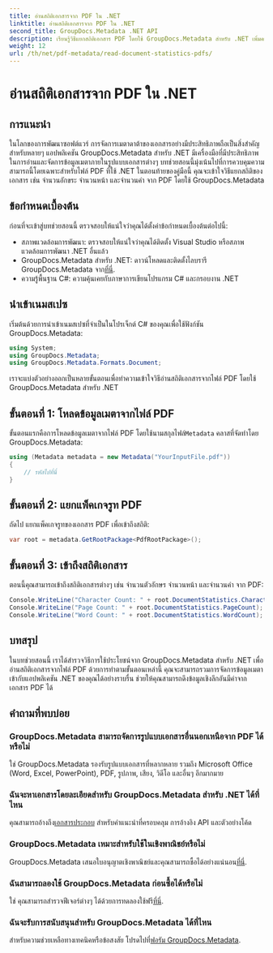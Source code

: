 ```yaml
---
title: อ่านสถิติเอกสารจาก PDF ใน .NET
linktitle: อ่านสถิติเอกสารจาก PDF ใน .NET
second_title: GroupDocs.Metadata .NET API
description: เรียนรู้วิธีแยกสถิติเอกสาร PDF โดยใช้ GroupDocs.Metadata สำหรับ .NET เพิ่มความสามารถในการจัดการเอกสารของคุณได้อย่างง่ายดาย
weight: 12
url: /th/net/pdf-metadata/read-document-statistics-pdfs/
---
```


# อ่านสถิติเอกสารจาก PDF ใน .NET

## การแนะนำ
ในโลกของการพัฒนาซอฟต์แวร์ การจัดการเมตาดาต้าของเอกสารอย่างมีประสิทธิภาพถือเป็นสิ่งสำคัญสำหรับหลายๆ แอปพลิเคชัน GroupDocs.Metadata สำหรับ .NET มีเครื่องมือที่มีประสิทธิภาพในการอ่านและจัดการข้อมูลเมตาภายในรูปแบบเอกสารต่างๆ บทช่วยสอนนี้มุ่งเน้นไปที่การควบคุมความสามารถนี้โดยเฉพาะสำหรับไฟล์ PDF ที่ใช้ .NET ในตอนท้ายของคู่มือนี้ คุณจะเข้าใจวิธีแยกสถิติของเอกสาร เช่น จำนวนอักขระ จำนวนหน้า และจำนวนคำ จาก PDF โดยใช้ GroupDocs.Metadata
## ข้อกำหนดเบื้องต้น
ก่อนที่จะเข้าสู่บทช่วยสอนนี้ ตรวจสอบให้แน่ใจว่าคุณได้ตั้งค่าข้อกำหนดเบื้องต้นต่อไปนี้:
- สภาพแวดล้อมการพัฒนา: ตรวจสอบให้แน่ใจว่าคุณได้ติดตั้ง Visual Studio หรือสภาพแวดล้อมการพัฒนา .NET อื่นแล้ว
-  GroupDocs.Metadata สำหรับ .NET: ดาวน์โหลดและติดตั้งไลบรารี GroupDocs.Metadata จาก[ที่นี่](https://releases.groupdocs.com/metadata/net/).
- ความรู้พื้นฐาน C#: ความคุ้นเคยกับภาษาการเขียนโปรแกรม C# และกรอบงาน .NET

## นำเข้าเนมสเปซ
เริ่มต้นด้วยการนำเข้าเนมสเปซที่จำเป็นในโปรเจ็กต์ C# ของคุณเพื่อใช้ฟังก์ชัน GroupDocs.Metadata:
```csharp
using System;
using GroupDocs.Metadata;
using GroupDocs.Metadata.Formats.Document;
```

เราจะแบ่งตัวอย่างออกเป็นหลายขั้นตอนเพื่อทำความเข้าใจวิธีอ่านสถิติเอกสารจากไฟล์ PDF โดยใช้ GroupDocs.Metadata สำหรับ .NET
## ขั้นตอนที่ 1: โหลดข้อมูลเมตาจากไฟล์ PDF
 ขั้นตอนแรกคือการโหลดข้อมูลเมตาจากไฟล์ PDF โดยใช้นามสกุลไฟล์`Metadata` คลาสที่จัดทำโดย GroupDocs.Metadata:
```csharp
using (Metadata metadata = new Metadata("YourInputFile.pdf"))
{
    // รหัสไปที่นี่
}
```
## ขั้นตอนที่ 2: แยกแพ็คเกจรูท PDF
ถัดไป แยกแพ็คเกจรูทของเอกสาร PDF เพื่อเข้าถึงสถิติ:
```csharp
var root = metadata.GetRootPackage<PdfRootPackage>();
```
## ขั้นตอนที่ 3: เข้าถึงสถิติเอกสาร
ตอนนี้คุณสามารถเข้าถึงสถิติเอกสารต่างๆ เช่น จำนวนตัวอักษร จำนวนหน้า และจำนวนคำ จาก PDF:
```csharp
Console.WriteLine("Character Count: " + root.DocumentStatistics.CharacterCount);
Console.WriteLine("Page Count: " + root.DocumentStatistics.PageCount);
Console.WriteLine("Word Count: " + root.DocumentStatistics.WordCount);
```

## บทสรุป
ในบทช่วยสอนนี้ เราได้สำรวจวิธีการใช้ประโยชน์จาก GroupDocs.Metadata สำหรับ .NET เพื่ออ่านสถิติเอกสารจากไฟล์ PDF ด้วยการทำตามขั้นตอนเหล่านี้ คุณจะสามารถรวมการจัดการข้อมูลเมตาเข้ากับแอปพลิเคชัน .NET ของคุณได้อย่างราบรื่น ช่วยให้คุณสามารถดึงข้อมูลเชิงลึกอันมีค่าจากเอกสาร PDF ได้

## คำถามที่พบบ่อย
### GroupDocs.Metadata สามารถจัดการรูปแบบเอกสารอื่นนอกเหนือจาก PDF ได้หรือไม่
ใช่ GroupDocs.Metadata รองรับรูปแบบเอกสารที่หลากหลาย รวมถึง Microsoft Office (Word, Excel, PowerPoint), PDF, รูปภาพ, เสียง, วิดีโอ และอื่นๆ อีกมากมาย
### ฉันจะหาเอกสารโดยละเอียดสำหรับ GroupDocs.Metadata สำหรับ .NET ได้ที่ไหน
 คุณสามารถอ้างถึง[เอกสารประกอบ](https://tutorials.groupdocs.com/metadata/net/) สำหรับคำแนะนำที่ครอบคลุม การอ้างอิง API และตัวอย่างโค้ด
### GroupDocs.Metadata เหมาะสำหรับใช้ในเชิงพาณิชย์หรือไม่
 GroupDocs.Metadata เสนอใบอนุญาตเชิงพาณิชย์และคุณสามารถซื้อได้อย่างแน่นอน[ที่นี่](https://purchase.groupdocs.com/buy).
### ฉันสามารถลองใช้ GroupDocs.Metadata ก่อนซื้อได้หรือไม่
 ใช่ คุณสามารถสำรวจฟีเจอร์ต่างๆ ได้ด้วยการทดลองใช้ฟรี[ที่นี่](https://releases.groupdocs.com/).
### ฉันจะรับการสนับสนุนสำหรับ GroupDocs.Metadata ได้ที่ไหน
 สำหรับความช่วยเหลือทางเทคนิคหรือข้อสงสัย โปรดไปที่[ฟอรัม GroupDocs.Metadata](https://forum.groupdocs.com/c/metadata/14).